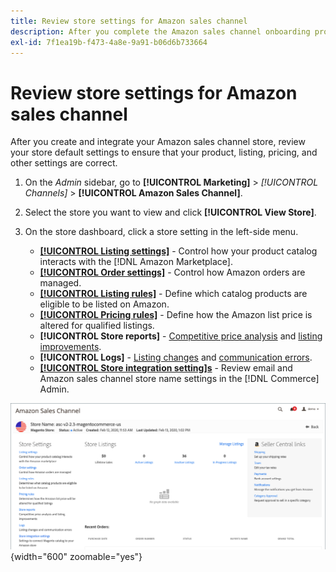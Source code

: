 ```yaml
---
title: Review store settings for Amazon sales channel
description: After you complete the Amazon sales channel onboarding process, review and update the [!DNL Commerce] store settings.
exl-id: 7f1ea19b-f473-4a8e-9a91-b06d6b733664
---
```

# Review store settings for Amazon sales channel

After you create and integrate your Amazon sales channel store, review your store default settings to ensure that your product, listing, pricing, and other settings are correct.

1. On the _Admin_ sidebar, go to **[!UICONTROL Marketing]** > _[!UICONTROL Channels]_ > **[!UICONTROL Amazon Sales Channel]**.

1. Select the store you want to view and click **[!UICONTROL View Store]**.

1. On the store dashboard, click a store setting in the left-side menu.

   - [**[!UICONTROL Listing settings]**](./listing-settings.md) - Control how your product catalog interacts with the [!DNL Amazon Marketplace].
   - [**[!UICONTROL Order settings]**](./order-settings.md) - Control how Amazon orders are managed.
   - [**[!UICONTROL Listing rules]**](./listing-rules.md) - Define which catalog products are eligible to be listed on Amazon.
   - [**[!UICONTROL Pricing rules]**](./pricing-products.md) - Define how the Amazon list price is altered for qualified listings.
   - **[!UICONTROL Store reports]** - [Competitive price analysis](./competitive-price-analysis.md) and [listing improvements](./listing-improvements.md).
   - **[!UICONTROL Logs]** - [Listing changes](./listing-changes-log.md) and [communication errors](./communication-errors-log.md).
   - [**[!UICONTROL Store integration setting]s**](./store-integration-settings.md) - Review email and Amazon sales channel store name settings in the [!DNL Commerce] Admin.

![Store dashboard](assets/ob-store-review.png){width="600" zoomable="yes"}
